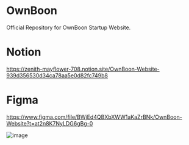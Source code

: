 # OwnBoon
Official Repository for OwnBoon Startup Website. 
# Notion
https://zenith-mayflower-708.notion.site/OwnBoon-Website-939d356530d34ca78aa5e0d82fc749b8
# Figma 
https://www.figma.com/file/BWjEd4QBXbXWW1aKaZrBNk/OwnBoon-Website?t=at2n8K7NyLDG6gBg-0


![image](https://user-images.githubusercontent.com/85481905/222456740-e9bf2aea-8a0b-4454-b902-19e90299f5fb.png)
